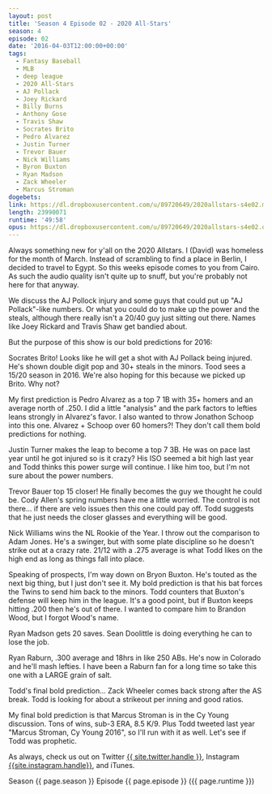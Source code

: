 ```yaml
---
layout: post
title: 'Season 4 Episode 02 - 2020 All-Stars'
season: 4
episode: 02
date: '2016-04-03T12:00:00+00:00'
tags:
  - Fantasy Baseball
  - MLB
  - deep league
  - 2020 All-Stars
  - AJ Pollack
  - Joey Rickard
  - Billy Burns
  - Anthony Gose
  - Travis Shaw
  - Socrates Brito
  - Pedro Alvarez
  - Justin Turner
  - Trevor Bauer
  - Nick Williams
  - Byron Buxton
  - Ryan Madson
  - Zack Wheeler
  - Marcus Stroman
dogebets:
link: https://dl.dropboxusercontent.com/u/89720649/2020allstars-s4e02.mp3
length: 23990071
runtime: '49:58'
opus: https://dl.dropboxusercontent.com/u/89720649/2020allstars-s4e02.opus
---
```

Always something new for y'all on the 2020 Allstars.  I (David) was homeless for the month of March.  Instead of scrambling to find a place in Berlin, I decided to travel to Egypt.  So this weeks episode comes to you from Cairo.  As such the audio quality isn't quite up to snuff, but you're probably not here for that anyway.  

We discuss the AJ Pollock injury and some guys that could put up "AJ Pollack"-like numbers.  Or what you could do to make up the power and the steals, although there really isn't a 20/40 guy just sitting out there.  Names like Joey Rickard and Travis Shaw get bandied about.  

But the purpose of this show is our bold predictions for 2016:  

Socrates Brito!  Looks like he will get a shot with AJ Pollack being injured.  He's shown double digit pop and 30+ steals in the minors.  Tood sees a 15/20 season in 2016.  We're also hoping for this because we picked up Brito.  Why not?  

My first prediction is Pedro Alvarez as a top 7 1B with 35+ homers and an average north of .250.  I did a little "analysis" and the park factors to lefties leans strongly in Alvarez's favor.  I also wanted to throw Jonathon Schoop into this one.  Alvarez + Schoop over 60 homers?!  They don't call them bold predictions for nothing.  

Justin Turner makes the leap to become a top 7 3B.  He was on pace last year until he got injured so is it crazy?  His ISO seemed a bit high last year and Todd thinks this power surge will continue.  I like him too, but I'm not sure about the power numbers.  

Trevor Bauer top 15 closer!  He finally becomes the guy we thought he could be.  Cody Allen's spring numbers have me a little worried.  The control is not there... if there are velo issues then this one could pay off.  Todd suggests that he just needs the closer glasses and everything will be good.  

Nick Williams wins the NL Rookie of the Year.  I throw out the comparison to Adam Jones.  He's a swinger, but with some plate discipline so he doesn't strike out at a crazy rate.  21/12 with a .275 average is what Todd likes on the high end as long as things fall into place.  

Speaking of prospects, I'm way down on Bryon Buxton.  He's touted as the next big thing, but I just don't see it.  My bold prediction is that his bat forces the Twins to send him back to the minors.  Todd counters that Buxton's defense will keep him in the league.  It's a good point, but if Buxton keeps hitting .200 then he's out of there.  I wanted to compare him to Brandon Wood, but I forgot Wood's name.  

Ryan Madson gets 20 saves.  Sean Doolittle is doing everything he can to lose the job.  

Ryan Raburn, .300 average and 18hrs in like 250 ABs.  He's now in Colorado and he'll mash lefties.  I have been a Raburn fan for a long time so take this one with a LARGE grain of salt.  

Todd's final bold prediction... Zack Wheeler comes back strong after the AS break.  Todd is looking for about a strikeout per inning and good ratios.  

My final bold prediction is that Marcus Stroman is in the Cy Young discussion.  Tons of wins, sub-3 ERA, 8.5 K/9.  Plus Todd tweeted last year "Marcus Stroman, Cy Young 2016", so I'll run with it as well.  Let's see if Todd was prophetic.  

As always, check us out on Twitter [{{ site.twitter.handle }}]({{site.twitter.url}}), Instagram [{{site.instagram.handle}}]({{site.instagram.url}}), and iTunes.  

Season {{ page.season }} Episode {{ page.episode }} ({{ page.runtime }})  
